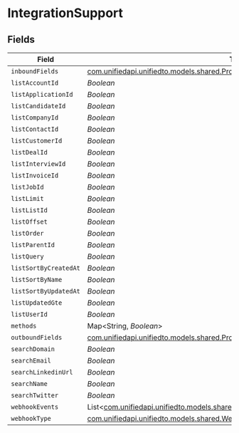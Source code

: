 # IntegrationSupport


## Fields

| Field                                                                                                                                                  | Type                                                                                                                                                   | Required                                                                                                                                               | Description                                                                                                                                            |
| ------------------------------------------------------------------------------------------------------------------------------------------------------ | ------------------------------------------------------------------------------------------------------------------------------------------------------ | ------------------------------------------------------------------------------------------------------------------------------------------------------ | ------------------------------------------------------------------------------------------------------------------------------------------------------ |
| `inboundFields`                                                                                                                                        | [com.unifiedapi.unifiedto.models.shared.PropertyIntegrationSupportInboundFields](../../models/shared/PropertyIntegrationSupportInboundFields.md)       | :heavy_minus_sign:                                                                                                                                     | N/A                                                                                                                                                    |
| `listAccountId`                                                                                                                                        | *Boolean*                                                                                                                                              | :heavy_minus_sign:                                                                                                                                     | N/A                                                                                                                                                    |
| `listApplicationId`                                                                                                                                    | *Boolean*                                                                                                                                              | :heavy_minus_sign:                                                                                                                                     | N/A                                                                                                                                                    |
| `listCandidateId`                                                                                                                                      | *Boolean*                                                                                                                                              | :heavy_minus_sign:                                                                                                                                     | N/A                                                                                                                                                    |
| `listCompanyId`                                                                                                                                        | *Boolean*                                                                                                                                              | :heavy_minus_sign:                                                                                                                                     | N/A                                                                                                                                                    |
| `listContactId`                                                                                                                                        | *Boolean*                                                                                                                                              | :heavy_minus_sign:                                                                                                                                     | N/A                                                                                                                                                    |
| `listCustomerId`                                                                                                                                       | *Boolean*                                                                                                                                              | :heavy_minus_sign:                                                                                                                                     | N/A                                                                                                                                                    |
| `listDealId`                                                                                                                                           | *Boolean*                                                                                                                                              | :heavy_minus_sign:                                                                                                                                     | N/A                                                                                                                                                    |
| `listInterviewId`                                                                                                                                      | *Boolean*                                                                                                                                              | :heavy_minus_sign:                                                                                                                                     | N/A                                                                                                                                                    |
| `listInvoiceId`                                                                                                                                        | *Boolean*                                                                                                                                              | :heavy_minus_sign:                                                                                                                                     | N/A                                                                                                                                                    |
| `listJobId`                                                                                                                                            | *Boolean*                                                                                                                                              | :heavy_minus_sign:                                                                                                                                     | N/A                                                                                                                                                    |
| `listLimit`                                                                                                                                            | *Boolean*                                                                                                                                              | :heavy_minus_sign:                                                                                                                                     | N/A                                                                                                                                                    |
| `listListId`                                                                                                                                           | *Boolean*                                                                                                                                              | :heavy_minus_sign:                                                                                                                                     | N/A                                                                                                                                                    |
| `listOffset`                                                                                                                                           | *Boolean*                                                                                                                                              | :heavy_minus_sign:                                                                                                                                     | N/A                                                                                                                                                    |
| `listOrder`                                                                                                                                            | *Boolean*                                                                                                                                              | :heavy_minus_sign:                                                                                                                                     | N/A                                                                                                                                                    |
| `listParentId`                                                                                                                                         | *Boolean*                                                                                                                                              | :heavy_minus_sign:                                                                                                                                     | N/A                                                                                                                                                    |
| `listQuery`                                                                                                                                            | *Boolean*                                                                                                                                              | :heavy_minus_sign:                                                                                                                                     | N/A                                                                                                                                                    |
| `listSortByCreatedAt`                                                                                                                                  | *Boolean*                                                                                                                                              | :heavy_minus_sign:                                                                                                                                     | N/A                                                                                                                                                    |
| `listSortByName`                                                                                                                                       | *Boolean*                                                                                                                                              | :heavy_minus_sign:                                                                                                                                     | N/A                                                                                                                                                    |
| `listSortByUpdatedAt`                                                                                                                                  | *Boolean*                                                                                                                                              | :heavy_minus_sign:                                                                                                                                     | N/A                                                                                                                                                    |
| `listUpdatedGte`                                                                                                                                       | *Boolean*                                                                                                                                              | :heavy_minus_sign:                                                                                                                                     | N/A                                                                                                                                                    |
| `listUserId`                                                                                                                                           | *Boolean*                                                                                                                                              | :heavy_minus_sign:                                                                                                                                     | N/A                                                                                                                                                    |
| `methods`                                                                                                                                              | Map<String, *Boolean*>                                                                                                                                 | :heavy_minus_sign:                                                                                                                                     | N/A                                                                                                                                                    |
| `outboundFields`                                                                                                                                       | [com.unifiedapi.unifiedto.models.shared.PropertyIntegrationSupportOutboundFields](../../models/shared/PropertyIntegrationSupportOutboundFields.md)     | :heavy_minus_sign:                                                                                                                                     | N/A                                                                                                                                                    |
| `searchDomain`                                                                                                                                         | *Boolean*                                                                                                                                              | :heavy_minus_sign:                                                                                                                                     | N/A                                                                                                                                                    |
| `searchEmail`                                                                                                                                          | *Boolean*                                                                                                                                              | :heavy_minus_sign:                                                                                                                                     | N/A                                                                                                                                                    |
| `searchLinkedinUrl`                                                                                                                                    | *Boolean*                                                                                                                                              | :heavy_minus_sign:                                                                                                                                     | N/A                                                                                                                                                    |
| `searchName`                                                                                                                                           | *Boolean*                                                                                                                                              | :heavy_minus_sign:                                                                                                                                     | N/A                                                                                                                                                    |
| `searchTwitter`                                                                                                                                        | *Boolean*                                                                                                                                              | :heavy_minus_sign:                                                                                                                                     | N/A                                                                                                                                                    |
| `webhookEvents`                                                                                                                                        | List<[com.unifiedapi.unifiedto.models.shared.PropertyIntegrationSupportWebhookEvents](../../models/shared/PropertyIntegrationSupportWebhookEvents.md)> | :heavy_minus_sign:                                                                                                                                     | N/A                                                                                                                                                    |
| `webhookType`                                                                                                                                          | [com.unifiedapi.unifiedto.models.shared.WebhookType](../../models/shared/WebhookType.md)                                                               | :heavy_minus_sign:                                                                                                                                     | N/A                                                                                                                                                    |